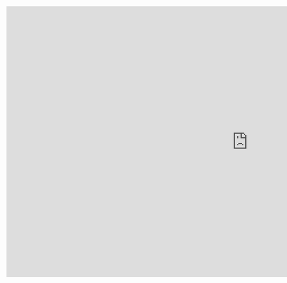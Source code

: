 <iframe width="1257" height="707" src="https://www.youtube.com/embed/m4kyT-tRfJk" title="" frameborder="0" allow="accelerometer; autoplay; clipboard-write; encrypted-media; gyroscope; picture-in-picture; web-share" allowfullscreen></iframe>
